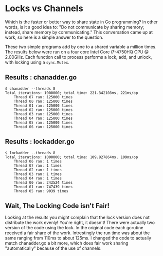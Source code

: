 Locks vs Channels
======================

Which is the faster or better way to share state in Go programming?
In other words, is it a good idea to: "Do not communicate by sharing 
memory; instead, share memory by communicating." This conversation 
came up at work, so here is a simple answer to the question.

These two simple programs add by one to a shared variable a million
times. The results below were run on a four core Intel Core i7-4750HQ 
CPU @ 2.00GHz. Each function call to process performs a lock, add, 
and unlock, with locking using a `sync.Mutex`.

Results : chanadder.go
----------------------

    $ chanadder --threads 8
    Total iterations: 1000000; total time: 221.342108ms, 221ns/op
        Thread 07 ran: 125000 times
        Thread 00 ran: 125000 times
        Thread 01 ran: 125000 times
        Thread 02 ran: 125000 times
        Thread 03 ran: 125000 times
        Thread 04 ran: 125000 times
        Thread 05 ran: 125000 times
        Thread 06 ran: 125000 times

Results : lockadder.go
----------------------

    $ lockadder --threads 8
    Total iterations: 1000000; total time: 109.827864ms, 109ns/op
        Thread 06 ran: 1 times
        Thread 07 ran: 1 times
        Thread 02 ran: 1 times
        Thread 03 ran: 1 times
        Thread 04 ran: 1 times
        Thread 00 ran: 243524 times
        Thread 01 ran: 747439 times
        Thread 05 ran: 9039 times

Wait, The Locking Code isn't Fair!
----------------------------------

Looking at the results you might complain that the lock version
does not distribute the work evenly! You're right, it doesn't!
There were actually two version of the code using the lock. In
the original code each gorutine received a fair share of the
work. Intrestingly the run time was about the same ranging from
110ms to about 125ms. I changed the code to actually match
chanadder.go a bit more, which does fair work sharing "automatically"
because of the use of channels.